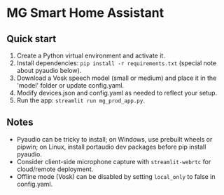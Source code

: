 # MG Smart Home Assistant

## Quick start

1. Create a Python virtual environment and activate it.
2. Install dependencies: `pip install -r requirements.txt` (special note about pyaudio below).
3. Download a Vosk speech model (small or medium) and place it in the 'model' folder or update config.yaml.
4. Modify devices.json and config.yaml as needed to reflect your setup.
5. Run the app: `streamlit run mg_prod_app.py`.

## Notes

- Pyaudio can be tricky to install; on Windows, use prebuilt wheels or pipwin; on Linux, install portaudio dev packages before pip install pyaudio.
- Consider client-side microphone capture with `streamlit-webrtc` for cloud/remote deployment.
- Offline mode (Vosk) can be disabled by setting `local_only` to false in config.yaml.

